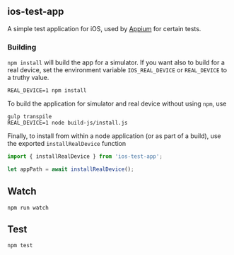 ## ios-test-app

A simple test application for iOS, used by [Appium](https://github.com/appium/appium) for certain tests.

### Building

`npm install` will build the app for a simulator. If you want also to build for a real device, set the environment variable `IOS_REAL_DEVICE` or `REAL_DEVICE` to a truthy value.

```
REAL_DEVICE=1 npm install
```

To build the application for simulator and real device without using `npm`, use

```
gulp transpile
REAL_DEVICE=1 node build-js/install.js
```

Finally, to install from within a node application (or as part of a build), use the
exported `installRealDevice` function

```js
import { installRealDevice } from 'ios-test-app';

let appPath = await installRealDevice();
```

## Watch

```
npm run watch
```

## Test

```
npm test
```
